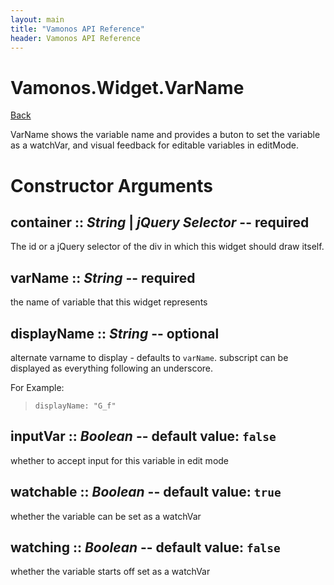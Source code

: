 ```yaml
---
layout: main
title: "Vamonos API Reference"
header: Vamonos API Reference
---
```



Vamonos.Widget.VarName
======================

[Back](index.html)

VarName shows the variable name and provides a buton to set the variable as a watchVar, and visual feedback for editable variables in editMode.


Constructor Arguments
=====================

## **container** :: *String* | *jQuery Selector* -- **required**

The id or a jQuery selector of the div in which this widget should draw itself.



## **varName** :: *String* -- **required**

the name of variable that this widget represents



## **displayName** :: *String* -- optional

alternate varname to display - defaults to `varName`. subscript can be displayed as everything following an underscore.

For Example:

>     displayName: "G_f"



## **inputVar** :: *Boolean* -- default value: `false`

whether to accept input for this variable in edit mode



## **watchable** :: *Boolean* -- default value: `true`

whether the variable can be set as a watchVar



## **watching** :: *Boolean* -- default value: `false`

whether the variable starts off set as a watchVar



